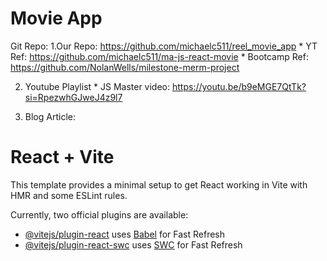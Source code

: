 # Movie App
Git Repo: 
  1.Our Repo: https://github.com/michaelc511/reel_movie_app 
    * YT Ref: https://github.com/michaelc511/ma-js-react-movie 
    * Bootcamp Ref: https://github.com/NolanWells/milestone-merm-project 

  2. Youtube Playlist
    * JS Master video: https://youtu.be/b9eMGE7QtTk?si=RpezwhGJweJ4z9l7

  3. Blog Article:
 
# React + Vite

This template provides a minimal setup to get React working in Vite with HMR and some ESLint rules.

Currently, two official plugins are available:

- [@vitejs/plugin-react](https://github.com/vitejs/vite-plugin-react/blob/main/packages/plugin-react/README.md) uses [Babel](https://babeljs.io/) for Fast Refresh
- [@vitejs/plugin-react-swc](https://github.com/vitejs/vite-plugin-react-swc) uses [SWC](https://swc.rs/) for Fast Refresh
